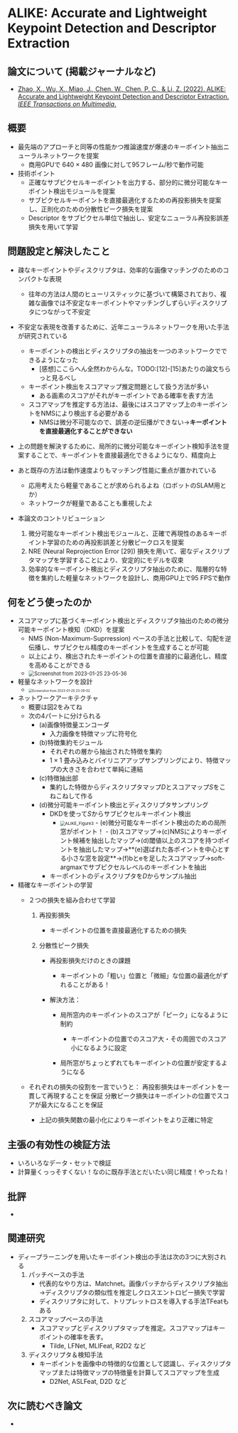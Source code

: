 # ALIKE: Accurate and Lightweight Keypoint Detection and Descriptor Extraction

## 論文について (掲載ジャーナルなど)
- [Zhao, X., Wu, X., Miao, J., Chen, W.,  Chen, P. C., & Li, Z. (2022). ALIKE: Accurate and Lightweight  Keypoint Detection and Descriptor Extraction. *IEEE Transactions on Multimedia*.](https://arxiv.org/abs/2112.02906)

## 概要
- 最先端のアプローチと同等の性能かつ推論速度が爆速のキーポイント抽出ニューラルネットワークを提案
    - 商用GPUで $640\times480$ 画像に対して95フレーム/秒で動作可能
- 技術ポイント
    - 正確なサブピクセルキーポイントを出力する、部分的に微分可能なキーポイント検出モジュールを提案
    - サブピクセルキーポイントを直接最適化するための再投影損失を提案し、正則化のための分散性ピーク損失を提案
    - Descriptor をサブピクセル単位で抽出し、安定なニューラル再投影誤差損失を用いて学習

## 問題設定と解決したこと
- 疎なキーポイントやディスクリプタは、効率的な画像マッチングのためのコンパクトな表現
    - 往年の方法は人間のヒューリスティックに基づいて構築されており、複雑な画像では不安定なキーポイントやマッチングしずらいディスクリプタにつながって不安定
- 不安定な表現を改善するために、近年ニューラルネットワークを用いた手法が研究されている
    - キーポイントの検出とディスクリプタの抽出を一つのネットワークでできるようになった
        - [感想]ここらへん全然わからんな。TODO:[12]-[15]あたりの論文ちらっと見るべし
    - キーポイント検出をスコアマップ推定問題として扱う方法が多い
        - ある画素のスコアがそれがキーポイントである確率を表す方法
    - スコアマップを推定する方法は、最後にはスコアマップ上のキーポイントをNMSにより検出する必要がある
        - NMSは微分不可能なので、誤差の逆伝播ができない→**キーポイントを直接最適化することができない**

- 上の問題を解決するために、局所的に微分可能なキーポイント検知手法を提案することで、キーポイントを直接最適化できるようになり、精度向上
- あと既存の方法は動作速度よりもマッチング性能に重点が置かれている
    - 応用考えたら軽量であることが求められるよね（ロボットのSLAM用とか）
    - ネットワークが軽量であることも重視したよ

- 本論文のコントリビューション
    1.  微分可能なキーポイント検出モジュールと、正確で再現性のあるキーポイント学習のための再投影誤差と分散ピークロスを提案
    2.  NRE (Neural Reprojection Error [29]) 損失を用いて、密なディスクリプタマップを学習することにより、安定的にモデルを収束
    3.  効率的なキーポイント検出とディスクリプタ抽出のために、階層的な特徴を集約した軽量なネットワークを設計し、商用GPU上で95 FPSで動作

## 何をどう使ったのか
- スコアマップに基づくキーポイント検出とディスクリプタ抽出のための微分可能キーポイント検知（DKD）を提案
    - NMS (Non-Maximum-Suprression) ベースの手法と比較して、勾配を逆伝播し、サブピクセル精度のキーポイントを生成することが可能
    - 以上により、検出されたキーポイントの位置を直接的に最適化し、精度を高めることができる
    - <img src="picture/Screenshot from 2023-01-25 23-05-36.png" alt="Screenshot from 2023-01-25 23-05-36" style="zoom:80%;" />
- 軽量なネットワークを設計
    - <img src="picture/Screenshot from 2023-01-25 23-29-02.png" alt="Screenshot from 2023-01-25 23-29-02" style="zoom: 50%;" />
- ネットワークアーキテクチャ
    - 概要は図2をみてね
    - 次の4パートに分けられる
        - (a)画像特徴量エンコーダ
            - 入力画像を特徴マップに符号化
        - (b)特徴集約モジュール
            - それぞれの層から抽出された特徴を集約
            - $1\times1$ 畳み込みとバイリニアアップサンプリングにより、特徴マップの大きさを合わせて単純に連結
        - (c)特徴抽出部
            - 集約した特徴からディスクリプタマップ$D$とスコアマップ$S$をこねこねして作る
        - (d)微分可能キーポイント検出とディスクリプタサンプリング
            - DKDを使って$S$からサブピクセルキーポイント検出
              - <img src="picture/ALIKE_Figure3.png" alt="ALIKE_Figure3" style="zoom: 67%;" />
                - (e)微分可能なキーポイント検出のための局所窓がポイント！
                  - (b)スコアマップ→(c)NMSによりキーポイント候補を抽出したマップ→(d)閾値以上のスコアを持つポイントを抽出したマップ→**(e)選ばれた各ポイントを中心とする小さな窓を設定**→(f)bとeを足したスコアマップ→soft-argmaxでサブピクセルレベルのキーポイントを抽出
            - キーポイントのディスクリプタを$D$からサンプル抽出
- 精確なキーポイントの学習
    - ２つの損失を組み合わせて学習

        1. 再投影損失
            - キーポイントの位置を直接最適化するための損失

        2. 分散性ピーク損失

            - 再投影損失だけのときの課題
                - キーポイントの「粗い」位置と「微細」な位置の最適化がずれることがある！

            - 解決方法：

                - 局所窓内のキーポイントのスコアが「ピーク」になるように制約
                    - キーポイントの位置でのスコア大・その周囲でのスコア小になるように設定

                - 局所窓がちょっとずれてもキーポイントの位置が安定するようになる

    - それぞれの損失の役割を一言でいうと：
        再投影損失はキーポイントを一貫して再現することを保証
        分散ピーク損失はキーポイントの位置でスコアが最大になることを保証
        - 上記の損失関数の最小化によりキーポイントをより正確に特定


## 主張の有効性の検証方法
- いろいろなデータ・セットで検証
- 計算量くっっそすくない！なのに既存手法とだいたい同じ精度！やったね！

## 批評
-

## 関連研究
-   ディープラーニングを用いたキーポイント検出の手法は次の3つに大別される
    1.  パッチベースの手法
        -   代表的なやり方は、Matchnet。画像パッチからディスクリプタ抽出→ディスクリプタの類似性を推定しクロスエントロピー損失で学習
        -   ディスクリプタに対して、トリプレットロスを導入する手法TFeatもある
    2.  スコアマップベースの手法
        -   スコアマップとディスクリプタマップを推定。スコアマップはキーポイントの確率を表す。
            -   Tilde, LFNet, MLIFeat, R2D2 など
    3.  ディスクリプタ＆検知手法
        -   キーポイントを画像中の特徴的な位置として認識し、ディスクリプタマップまたは特徴マップの特徴量を計算してスコアマップを生成
            -   D2Net, ASLFeat, D2D など

## 次に読むべき論文
-
